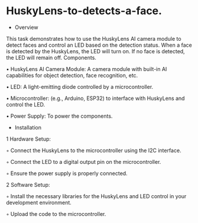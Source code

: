 # HuskyLens-to-detects-a-face.


* Overview

This task demonstrates how to use the HuskyLens AI camera module to detect faces and control an LED based on the detection status. When a face is detected by the HuskyLens, the LED will turn on. If no face is detected, the LED will remain off.
Components.


 • HuskyLens AI Camera Module: A camera module with built-in AI capabilities for object detection, face recognition, etc.
 
 • LED: A light-emitting diode controlled by a microcontroller.
 
 • Microcontroller: (e.g., Arduino, ESP32) to interface with HuskyLens and control the LED.
 
 • Power Supply: To power the components.

* Installation



 1 Hardware Setup:
 
 ◦ Connect the HuskyLens to the microcontroller using the I2C interface.
 
 ◦ Connect the LED to a digital output pin on the microcontroller.
 
 ◦ Ensure the power supply is properly connected.

 2 Software Setup:
 
 ◦ Install the necessary libraries for the HuskyLens and LED control in your development environment.
 
 ◦ Upload the code to the microcontroller.
 
